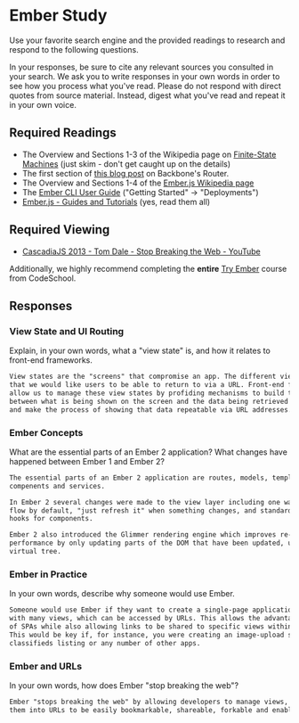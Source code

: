 # Ember Study

Use your favorite search engine and the provided readings to research and
respond to the following questions.

In your responses, be sure to cite any relevant sources you consulted in your
search. We ask you to write responses in your own words in order to see how you
process what you've read. Please do not respond with direct quotes from source
material. Instead, digest what you've read and repeat it in your own voice.

## Required Readings

-   The Overview and Sections 1-3 of the Wikipedia page on [Finite-State Machines](https://en.wikipedia.org/wiki/Finite-state_machine)
    (just skim - don't get caught up on the details)
-   The first section of [this blog post](http://pragmatic-backbone.com/routing-and-controllers) on
    Backbone's Router.
-   The Overview and Sections 1-4 of the [Ember.js Wikipedia page](https://en.wikipedia.org/wiki/Ember.js)
-   The [Ember CLI User Guide](http://ember-cli.com/user-guide/)
    ("Getting Started" -> "Deployments")
-   [Ember.js - Guides and Tutorials](https://guides.emberjs.com/v2.4.0/) (yes,
    read them all)

## Required Viewing

-   [CascadiaJS 2013 - Tom Dale - Stop Breaking the Web - YouTube](https://www.youtube.com/watch?v=BQ6at0addi4)

Additionally, we highly recommend completing the **entire** [Try
Ember](https://www.codeschool.com/courses/try-ember) course from CodeSchool.

## Responses

### View State and UI Routing

Explain, in your own words, what a "view state" is, and how it relates to
 front-end frameworks.

```md
View states are the "screens" that compromise an app. The different views
that we would like users to be able to return to via a URL. Front-end frameworks
allow us to manage these view states by profiding mechanisms to build this relationship
between what is being shown on the screen and the data being retrieved to be shown,
and make the process of showing that data repeatable via URL addresses.
```

### Ember Concepts

What are the essential parts of an Ember 2 application?
What changes have happened between Ember 1 and Ember 2?

```md
The essential parts of an Ember 2 application are routes, models, templates,
compenents and services.

In Ember 2 several changes were made to the view layer including one way data
flow by default, "just refresh it" when something changes, and standard lifecycle
hooks for components.

Ember 2 also introduced the Glimmer rendering engine which improves re-render
performance by only updating parts of the DOM that have been updated, using a
virtual tree.
```

### Ember in Practice

In your own words, describe why someone would use Ember.

```md
Someone would use Ember if they want to create a single-page application
with many views, which can be accessed by URLs. This allows the advantages
of SPAs while also allowing links to be shared to specific views within the app.
This would be key if, for instance, you were creating an image-upload site or a
classifieds listing or any number of other apps.
```

### Ember and URLs

In your own words, how does Ember "stop breaking the web"?

```md
Ember "stops breaking the web" by allowing developers to manage views, and tie
them into URLs to be easily bookmarkable, shareable, forkable and enable collaboration.
```
